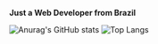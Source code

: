 **Just a Web Developer from Brazil**

![Anurag's GitHub stats](https://github-readme-stats.vercel.app/api?username=marcosfromrio&show_icons=true&theme=dracula&include_all_commits=true&count_private=true&hide_title=true)
![Top Langs](https://github-readme-stats.vercel.app/api/top-langs/?username=marcosfromrio&theme=dark&langs_count=6&hide=html&hide_title=true&layout=compact&theme=dark)

